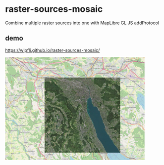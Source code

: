 # raster-sources-mosaic
Combine multiple raster sources into one with MapLibre GL JS addProtocol

## demo

https://wipfli.github.io/raster-sources-mosaic/

<img src="screenshot.png" width=450>

